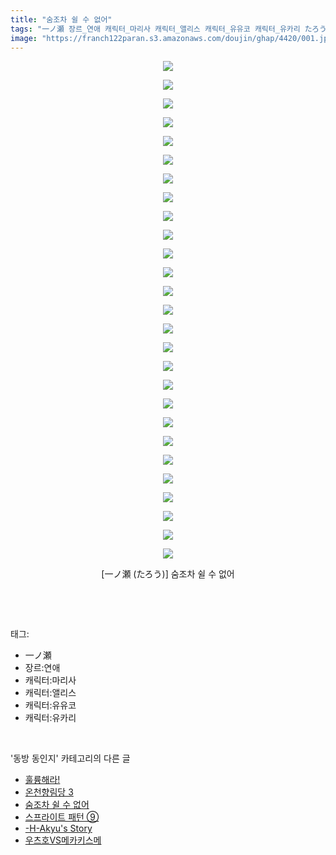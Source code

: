 ```yaml
---
title: "숨조차 쉴 수 없어"
tags: "一ノ瀬 장르_연애 캐릭터_마리사 캐릭터_앨리스 캐릭터_유유코 캐릭터_유카리 たろう 동방_동인지"
image: "https://franch122paran.s3.amazonaws.com/doujin/ghap/4420/001.jpg"
---
```

<div class="article">
<p style="text-align: center; clear: none; float: none;"><img src="{{ site.imgserver7 }}/ghap/4420/001.jpg"/></p>
<p style="text-align: center; clear: none; float: none;"><img src="{{ site.imgserver7 }}/ghap/4420/002.jpg"/></p>
<p style="text-align: center; clear: none; float: none;"><img src="{{ site.imgserver7 }}/ghap/4420/003.jpg"/></p>
<p style="text-align: center; clear: none; float: none;"><img src="{{ site.imgserver7 }}/ghap/4420/004.jpg"/></p>
<p style="text-align: center; clear: none; float: none;"><img src="{{ site.imgserver7 }}/ghap/4420/005.jpg"/></p>
<p style="text-align: center; clear: none; float: none;"><img src="{{ site.imgserver7 }}/ghap/4420/006.jpg"/></p>
<p style="text-align: center; clear: none; float: none;"><img src="{{ site.imgserver7 }}/ghap/4420/007.jpg"/></p>
<p style="text-align: center; clear: none; float: none;"><img src="{{ site.imgserver7 }}/ghap/4420/008.jpg"/></p>
<p style="text-align: center; clear: none; float: none;"><img src="{{ site.imgserver7 }}/ghap/4420/009.jpg"/></p>
<p style="text-align: center; clear: none; float: none;"><img src="{{ site.imgserver7 }}/ghap/4420/010.jpg"/></p>
<p style="text-align: center; clear: none; float: none;"><img src="{{ site.imgserver7 }}/ghap/4420/011.jpg"/></p>
<p style="text-align: center; clear: none; float: none;"><img src="{{ site.imgserver7 }}/ghap/4420/012.jpg"/></p>
<p style="text-align: center; clear: none; float: none;"><img src="{{ site.imgserver7 }}/ghap/4420/013.jpg"/></p>
<p style="text-align: center; clear: none; float: none;"><img src="{{ site.imgserver7 }}/ghap/4420/014.jpg"/></p>
<p style="text-align: center; clear: none; float: none;"><img src="{{ site.imgserver7 }}/ghap/4420/015.jpg"/></p>
<p style="text-align: center; clear: none; float: none;"><img src="{{ site.imgserver7 }}/ghap/4420/016.jpg"/></p>
<p style="text-align: center; clear: none; float: none;"><img src="{{ site.imgserver7 }}/ghap/4420/017.jpg"/></p>
<p style="text-align: center; clear: none; float: none;"><img src="{{ site.imgserver7 }}/ghap/4420/018.jpg"/></p>
<p style="text-align: center; clear: none; float: none;"><img src="{{ site.imgserver7 }}/ghap/4420/019.jpg"/></p>
<p style="text-align: center; clear: none; float: none;"><img src="{{ site.imgserver7 }}/ghap/4420/020.jpg"/></p>
<p style="text-align: center; clear: none; float: none;"><img src="{{ site.imgserver7 }}/ghap/4420/021.jpg"/></p>
<p style="text-align: center; clear: none; float: none;"><img src="{{ site.imgserver7 }}/ghap/4420/022.jpg"/></p>
<p style="text-align: center; clear: none; float: none;"><img src="{{ site.imgserver7 }}/ghap/4420/023.jpg"/></p>
<p style="text-align: center; clear: none; float: none;"><img src="{{ site.imgserver7 }}/ghap/4420/024.jpg"/></p>
<p style="text-align: center; clear: none; float: none;"><img src="{{ site.imgserver7 }}/ghap/4420/025.jpg"/></p>
<p style="text-align: center; clear: none; float: none;"><img src="{{ site.imgserver7 }}/ghap/4420/026.jpg"/></p>
<p style="text-align: center; clear: none; float: none;"><img src="{{ site.imgserver7 }}/ghap/4420/027.jpg"/></p>
<p style="text-align: center; clear: none; float: none;">[一ノ瀬 (たろう)] 숨조차 쉴 수 없어</p>
<p><br/></p>
</div><br/>
<div class="tagTrail">
<p>태그: </p>
<ul>
<li>一ノ瀬</li>
<li>장르:연애</li>
<li>캐릭터:마리사</li>
<li>캐릭터:앨리스</li>
<li>캐릭터:유유코</li>
<li>캐릭터:유카리</li>
</ul>
</div><br/>
<div class="another">
<p>'동방 동인지' 카테고리의 다른 글</p>
<ul>
<li><a href="/ghap_4422">훌륭해라!</a></li>
<li><a href="/ghap_4421">온천향림당 3</a></li>
<li><a href="/ghap_4420">숨조차 쉴 수 없어</a></li>
<li><a href="/ghap_4419">스프라이트 패턴 ⑨</a></li>
<li><a href="/ghap_4418">-H-Akyu's Story</a></li>
<li><a href="/ghap_4417">우츠호VS메카키스메</a></li>
</ul>
</div><br/>
<div class="cb_module cb_fluid">
<div class="cb_wrt cb_profile">
</div><!-- commentList close -->
</div><br/>
